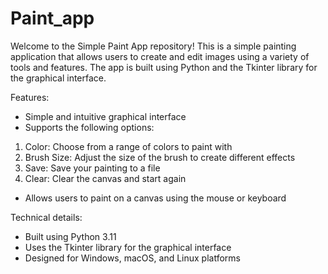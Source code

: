 # Paint_app
Welcome to the Simple Paint App repository! This is a simple painting application that allows users to create and edit images using a variety of tools and features. The app is built using Python and the Tkinter library for the graphical interface.

Features:

* Simple and intuitive graphical interface
* Supports the following options:
1. Color: Choose from a range of colors to paint with
2. Brush Size: Adjust the size of the brush to create different effects
3. Save: Save your painting to a file
4. Clear: Clear the canvas and start again
* Allows users to paint on a canvas using the mouse or keyboard

Technical details:

* Built using Python 3.11
* Uses the Tkinter library for the graphical interface
* Designed for Windows, macOS, and Linux platforms
